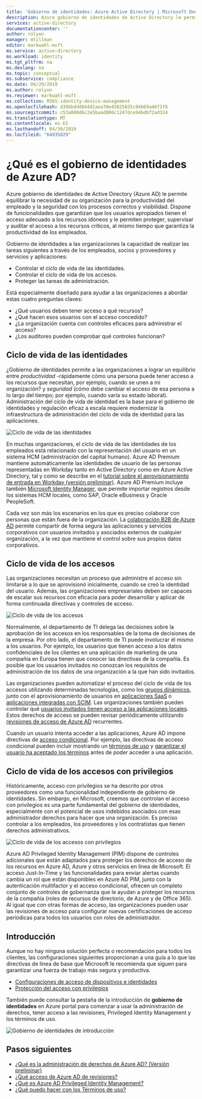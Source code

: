 ```yaml
---
title: 'Gobierno de identidades: Azure Active Directory | Microsoft Docs'
description: Azure gobierno de identidades de Active Directory le permite equilibrar la necesidad de su organización para la productividad del empleado y la seguridad con los procesos correctos y visibilidad.
services: active-directory
documentationcenter: ''
author: rolyon
manager: mtillman
editor: markwahl-msft
ms.service: active-directory
ms.workload: identity
ms.tgt_pltfrm: na
ms.devlang: na
ms.topic: conceptual
ms.subservice: compliance
ms.date: 04/29/2019
ms.author: rolyon
ms.reviewer: markwahl-msft
ms.collection: M365-identity-device-management
ms.openlocfilehash: d30bbddd044d1aea70e43825035c94b69a46f1f8
ms.sourcegitcommit: c53a800d6c2e5baad800c1247dce94bdbf2ad324
ms.translationtype: MT
ms.contentlocale: es-ES
ms.lasthandoff: 04/30/2019
ms.locfileid: "64935829"
---
```

# <a name="what-is-azure-ad-identity-governance"></a>¿Qué es el gobierno de identidades de Azure AD?

Azure gobierno de identidades de Active Directory (Azure AD) le permite equilibrar la necesidad de su organización para la productividad del empleado y la seguridad con los procesos correctos y visibilidad. Dispone de funcionalidades que garantizan que los usuarios apropiados tienen el acceso adecuado a los recursos idóneos y le permiten proteger, supervisar y auditar el acceso a los recursos críticos, al mismo tiempo que garantiza la productividad de los empleados.  

Gobierno de identidades a las organizaciones la capacidad de realizar las tareas siguientes a través de los empleados, socios y proveedores y servicios y aplicaciones:

- Controlar el ciclo de vida de las identidades.
- Controlar el ciclo de vida de los accesos.
- Proteger las tareas de administración.

Está especialmente diseñado para ayudar a las organizaciones a abordar estas cuatro preguntas claves:

- ¿Qué usuarios deben tener acceso a qué recursos?
- ¿Qué hacen esos usuarios con el acceso concedido?
- ¿La organización cuenta con controles eficaces para administrar el acceso?
- ¿Los auditores pueden comprobar qué controles funcionan?

## <a name="identity-lifecycle"></a>Ciclo de vida de las identidades

¿Gobierno de identidades permite a las organizaciones a lograr un equilibrio entre *productividad* -rápidamente cómo una persona puede tener acceso a los recursos que necesitan, por ejemplo, cuando se unen a mi organización? y *seguridad* (cómo debe cambiar el acceso de esa persona a lo largo del tiempo; por ejemplo, cuando varía su estado laboral).  Administración del ciclo de vida de identidad es la base para el gobierno de identidades y regulación eficaz a escala requiere modernizar la infraestructura de administración del ciclo de vida de identidad para las aplicaciones.

![Ciclo de vida de las identidades](./media/identity-governance-overview/identity-lifecycle.png)

En muchas organizaciones, el ciclo de vida de las identidades de los empleados está relacionado con la representación del usuario en un sistema HCM (administración del capital humano).  Azure AD Premium mantiene automáticamente las identidades de usuario de las personas representadas en Workday tanto en Active Directory como en Azure Active Directory, tal y como se describe en el [tutorial sobre el aprovisionamiento de entrada en Workday (versión preliminar)](../saas-apps/workday-inbound-tutorial.md).  Azure AD Premium incluye también [Microsoft Identity Manager](/microsoft-identity-manager/), que permite importar registros desde los sistemas HCM locales, como SAP, Oracle eBusiness y Oracle PeopleSoft.

Cada vez son más los escenarios en los que es preciso colaborar con personas que están fuera de la organización. La [colaboración B2B de Azure AD](/azure/active-directory/b2b/) permite compartir de forma segura las aplicaciones y servicios corporativos con usuarios invitados y asociados externos de cualquier organización, a la vez que mantiene el control sobre sus propios datos corporativos.

## <a name="access-lifecycle"></a>Ciclo de vida de los accesos

Las organizaciones necesitan un proceso que administre el acceso sin limitarse a lo que se aprovisionó inicialmente, cuando se creó la identidad del usuario.  Además, las organizaciones empresariales deben ser capaces de escalar sus recursos con eficacia para poder desarrollar y aplicar de forma continuada directivas y controles de acceso.

![Ciclo de vida de los accesos](./media/identity-governance-overview/access-lifecycle.png)

Normalmente, el departamento de TI delega las decisiones sobre la aprobación de los accesos en los responsables de la toma de decisiones de la empresa.  Por otro lado, el departamento de TI puede involucrar él mismo a los usuarios.  Por ejemplo, los usuarios que tienen acceso a los datos confidenciales de los clientes en una aplicación de marketing de una compañía en Europa tienen que conocer las directivas de la compañía. Es posible que los usuarios invitados no conozcan los requisitos de administración de los datos de una organización a la que han sido invitados.

Las organizaciones pueden automatizar el proceso del ciclo de vida de los accesos utilizando determinadas tecnologías, como los [grupos dinámicos](../users-groups-roles/groups-dynamic-membership.md), junto con el aprovisionamiento de usuarios en [aplicaciones SaaS](../saas-apps/tutorial-list.md) o [aplicaciones integradas con SCIM](../manage-apps/use-scim-to-provision-users-and-groups.md).  Las organizaciones también pueden controlar qué [usuarios invitados tienen acceso a las aplicaciones locales](../b2b/hybrid-cloud-to-on-premises.md).  Estos derechos de acceso se pueden revisar periódicamente utilizando [revisiones de acceso de Azure AD](access-reviews-overview.md) recurrentes.

Cuando un usuario intenta acceder a las aplicaciones, Azure AD impone directivas de [acceso condicional](/azure/active-directory/conditional-access/). Por ejemplo, las directivas de acceso condicional pueden incluir mostrando un [términos de uso](../conditional-access/terms-of-use.md) y [garantizar el usuario ha aceptado los términos](../conditional-access/require-tou.md) antes de poder acceder a una aplicación.

## <a name="privileged-access-lifecycle"></a>Ciclo de vida de los accesos con privilegios

Históricamente, acceso con privilegios se ha descrito por otros proveedores como una funcionalidad independiente de gobierno de identidades. Sin embargo, en Microsoft, creemos que controlan el acceso con privilegios es una parte fundamental del gobierno de identidades, especialmente con el potencial de usos indebidos asociados con esas administrador derechos para hacer que una organización. Es preciso controlar a los empleados, los proveedores y los contratistas que tienen derechos administrativos.

![Ciclo de vida de los accesos con privilegios](./media/identity-governance-overview/privileged-access-lifecycle.png)

Azure AD Privileged Identity Management (PIM) dispone de controles adicionales que están adaptados para proteger los derechos de acceso de los recursos en Azure AD, Azure y otros servicios en línea de Microsoft.  El acceso Just-In-Time y las funcionalidades para enviar alertas cuando cambia un rol que están disponibles en Azure AD PIM, junto con la autenticación multifactor y el acceso condicional, ofrecen un completo conjunto de controles de gobernanza que le ayudan a proteger los recursos de la compañía (roles de recursos de directorio, de Azure y de Office 365). Al igual que con otras formas de acceso, las organizaciones pueden usar las revisiones de acceso para configurar nuevas certificaciones de acceso periódicas para todos los usuarios con roles de administrador.

## <a name="getting-started"></a>Introducción

Aunque no hay ninguna solución perfecta o recomendación para todos los clientes, las configuraciones siguientes proporcionan a una guía a lo que las directivas de línea de base que Microsoft le recomienda que siguen para garantizar una fuerza de trabajo más segura y productiva.

- [Configuraciones de acceso de dispositivos e identidades](/microsoft-365/enterprise/microsoft-365-policies-configurations)
- [Protección del acceso con privilegios](../users-groups-roles/directory-admin-roles-secure.md)

También puede consultar la pestaña de la introducción de **gobierno de identidades** en Azure portal para comenzar a usar la administración de derechos, tener acceso a las revisiones, Privileged Identity Management y los términos de uso.

![Gobierno de identidades de introducción](./media/identity-governance-overview/getting-started.png)

## <a name="next-steps"></a>Pasos siguientes

- [¿Qué es la administración de derechos de Azure AD? (Versión preliminar)](entitlement-management-overview.md)
- [¿Qué acceso de Azure AD de revisiones?](access-reviews-overview.md)
- [¿Qué es Azure AD Privileged Identity Management?](../privileged-identity-management/pim-configure.md)
- [¿Qué puedo hacer con los Términos de uso?](active-directory-tou.md)
